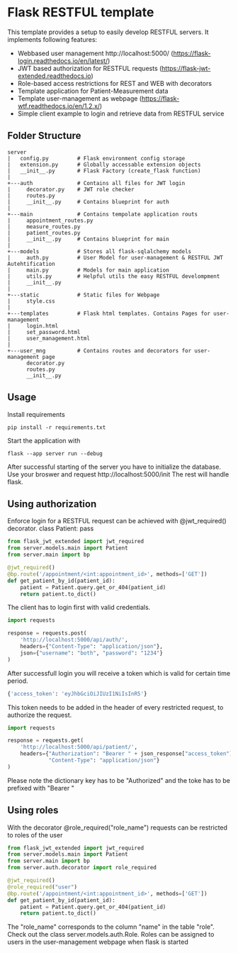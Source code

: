 # Flask RESTFUL template 
This template provides a setup to easily develop RESTFUL servers. 
It implements following features:
- Webbased user management http://localhost:5000/ (https://flask-login.readthedocs.io/en/latest/)
- JWT based authorization for RESTFUL requests (https://flask-jwt-extended.readthedocs.io)
- Role-based access restrictions for REST and WEB with decorators
- Template application for Patient-Measurement data
- Template user-management as webpage (https://flask-wtf.readthedocs.io/en/1.2.x/)
- Simple client example to login and retrieve data from RESTFUL service

## Folder Structure
```
server
|   config.py         # Flask environment config storage
|   extension.py      # Globally accessable extension objects
|   __init__.py       # Flask Factory (create_flask function)
|
+---auth              # Contains all files for JWT login
|     decorator.py    # JWT role checker
|     routes.py
|     __init__.py     # Contains blueprint for auth
|
+---main              # Contains tempolate application routs
|     appointment_routes.py
|     measure_routes.py
|     patient_routes.py
|     __init__.py     # Contains blueprint for main
|
+---models            # Stores all flask-sqlalchemy models
|     auth.py         # User Model for user-management & RESTFUL JWT Autehtification
|     main.py         # Models for main application
|     utils.py        # Helpful utils the easy RESTFUL develompment
|     __init__.py
|
+---static            # Static files for Webpage
|     style.css
|
+---templates         # Flask html templates. Contains Pages for user-management
|     login.html      
|     set_password.html
|     user_management.html
|
+---user_mng          # Contains routes and decorators for user-management page
      decorator.py    
      routes.py
      __init__.py
```
## Usage
Install requirements
```shell
pip install -r requirements.txt
```
Start the application with 
```shell
flask --app server run --debug
```

After successful starting of the server you have to initialize the database.
Use your broswer and request http://localhost:5000/init
The rest will handle flask.

## Using authorization

Enforce login for a RESTFUL request can be achieved with @jwt_required() decorator.
class Patient:
pass

````python
from flask_jwt_extended import jwt_required
from server.models.main import Patient
from server.main import bp

@jwt_required()
@bp.route('/appointment/<int:appointment_id>', methods=['GET'])
def get_patient_by_id(patient_id):
    patient = Patient.query.get_or_404(patient_id)
    return patient.to_dict()
````

The client has to login first with valid credentials.
````python
import requests

response = requests.post(
    'http://localhost:5000/api/auth/',
    headers={"Content-Type": "application/json"},
    json={"username": "both", "password": "1234"}
)
````
After successfull login you will receive a token which is valid for certain time period.
````python
{'access_token': 'eyJhbGciOiJIUzI1NiIsInR5'}
````
This token needs to be added in the header of every restricted request, to authorize the request.
````python
import requests

response = requests.get(
    'http://localhost:5000/api/patient/',
    headers={"Authorization": "Bearer " + json_response["access_token"], 
             "Content-Type": "application/json"}
)
````

Please note the dictionary key has to be "Authorized" and the toke has to be prefixed with "Bearer "

## Using roles
With the decorator @role_required("role_name") requests can be restricted to roles of the user
````python
from flask_jwt_extended import jwt_required
from server.models.main import Patient
from server.main import bp
from server.auth.decorator import role_required

@jwt_required()
@role_required("user")
@bp.route('/appointment/<int:appointment_id>', methods=['GET'])
def get_patient_by_id(patient_id):
    patient = Patient.query.get_or_404(patient_id)
    return patient.to_dict()
````

The "role_name" corresponds to the column "name" in the table "role". Check out the class server.models.auth.Role.
Roles can be assigned to users in the user-management webpage when flask is started